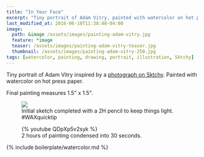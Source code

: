 ```yaml
---
title: "In Your Face"
excerpt: "Tiny portrait of Adam Vitry, painted with watercolor on hot press paper."
last_modified_at: 2016-06-10T11:38:48-04:00
image: 
  path: &image /assets/images/painting-adam-vitry.jpg
  feature: *image
  teaser: /assets/images/painting-adam-vitry-teaser.jpg
  thumbnail: /assets/images/painting-adam-vitry-250.jpg
tags: [watercolor, painting, drawing, portrait, illustration, Sktchy]
---
```


Tiny portrait of Adam Vitry inspired by a [photograph on Sktchy](http://sktchy.com/PAjPOC). Painted with watercolor on hot press paper. 

Final painting measures 1.5\" x 1.5\".

<figure>
  <img src="{{ site.url }}/assets/images/painting-adam-vitry-process.jpg">
  <figcaption>Initial sketch completed with a 2H pencil to keep things light. #WAXquicktip</figcaption>
</figure>

<figure>
  {% youtube QDpXp5v2syk %}
  <figcaption>2 hours of painting condensed into 30 seconds.</figcaption>
</figure>

{% include boilerplate/watercolor.md %}
